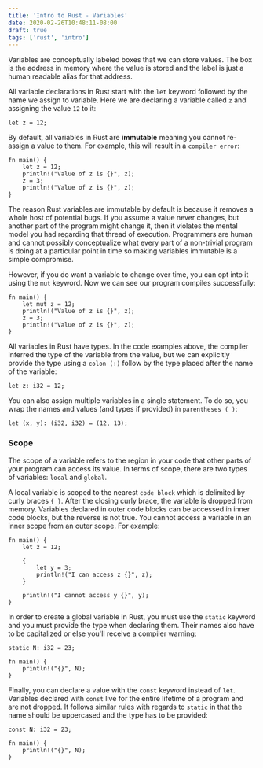 ```yaml
---
title: 'Intro to Rust - Variables'
date: 2020-02-26T10:48:11-08:00
draft: true
tags: ['rust', 'intro']
---
```


Variables are conceptually labeled boxes that we can store values. The box is the address in memory where the value is stored and the label is just a human readable alias for that address.

All variable declarations in Rust start with the `let` keyword followed by the name we assign to variable. Here we are declaring a variable called `z` and assigning the value `12` to it:

```
let z = 12;
```

By default, all variables in Rust are **immutable** meaning you cannot re-assign a value to them. For example, this will result in a `compiler error`:

```
fn main() {
    let z = 12;
    println!("Value of z is {}", z);
    z = 3;
    println!("Value of z is {}", z);
}
```

The reason Rust variables are immutable by default is because it removes a whole host of potential bugs. If you assume a value never changes, but another part of the program might change it, then it violates the mental model you had regarding that thread of execution. Programmers are human and cannot possibly conceptualize what every part of a non-trivial program is doing at a particular point in time so making variables immutable is a simple compromise.

However, if you do want a variable to change over time, you can opt into it using the `mut` keyword. Now we can see our program compiles successfully:

```
fn main() {
    let mut z = 12;
    println!("Value of z is {}", z);
    z = 3;
    println!("Value of z is {}", z);
}
```

All variables in Rust have types. In the code examples above, the compiler inferred the type of the variable from the value, but we can explicitly provide the type using a `colon (:)` follow by the type placed after the name of the variable:

```
let z: i32 = 12;
```

You can also assign multiple variables in a single statement. To do so, you wrap the names and values (and types if provided) in `parentheses ( )`:

```
let (x, y): (i32, i32) = (12, 13);
```

### Scope

The scope of a variable refers to the region in your code that other parts of your program can access its value. In terms of scope, there are two types of variables: `local` and `global`.

A local variable is scoped to the nearest `code block` which is delimited by curly braces `{ }`. After the closing curly brace, the variable is dropped from memory. Variables declared in outer code blocks can be accessed in inner code blocks, but the reverse is not true. You cannot access a variable in an inner scope from an outer scope. For example:

```
fn main() {
    let z = 12;

    {
        let y = 3;
        println!("I can access z {}", z);
    }

    println!("I cannot access y {}", y);
}
```

In order to create a global variable in Rust, you must use the `static` keyword and you must provide the type when declaring them. Their names also have to be capitalized or else you'll receive a compiler warning:

```
static N: i32 = 23;

fn main() {
    println!("{}", N);
}
```

Finally, you can declare a value with the `const` keyword instead of `let`. Variables declared with `const` live for the entire lifetime of a program and are not dropped. It follows similar rules with regards to `static` in that the name should be uppercased and the type has to be provided:

```
const N: i32 = 23;

fn main() {
    println!("{}", N);
}
```

